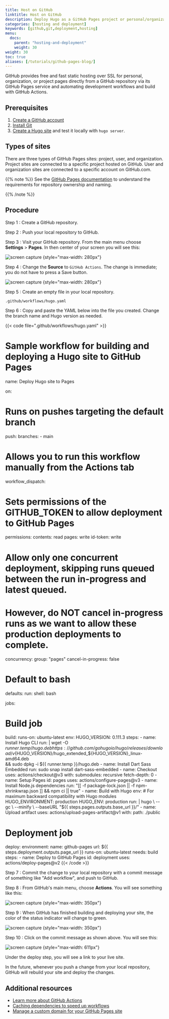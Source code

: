 ```yaml
---
title: Host on GitHub
linktitle: Host on GitHub
description: Deploy Hugo as a GitHub Pages project or personal/organizational site and automate the whole process with Github Actions
categories: [hosting and deployment]
keywords: [github,git,deployment,hosting]
menu:
  docs:
    parent: "hosting-and-deployment"
    weight: 30
weight: 30
toc: true
aliases: [/tutorials/github-pages-blog/]
---
```


GitHub provides free and fast static hosting over SSL for personal, organization, or project pages directly from a GitHub repository via its GitHub Pages service and automating development workflows and build with GitHub Actions.

## Prerequisites

1. [Create a GitHub account]
2. [Install Git]
3. [Create a Hugo site] and test it locally with `hugo server`.

[Create a GitHub account]: https://github.com/signup
[Install Git]: https://git-scm.com/book/en/v2/Getting-Started-Installing-Git
[Create a Hugo site]: http://localhost:1313/getting-started/quick-start/

## Types of sites

There are three types of GitHub Pages sites: project, user, and organization. Project sites are connected to a specific project hosted on GitHub. User and organization sites are connected to a specific account on GitHub.com.

{{% note %}}
See the [GitHub Pages documentation] to understand the requirements for repository ownership and naming.

[GitHub Pages documentation]: https://docs.github.com/en/pages/getting-started-with-github-pages/about-github-pages#types-of-github-pages-sites
{{% /note %}}


[GitHub Pages documentation]: https://docs.github.com/en/pages/getting-started-with-github-pages/about-github-pages#types-of-github-pages-sites

## Procedure

Step 1
: Create a GitHub repository.

Step 2
: Push your local repository to GitHub.

Step 3
: Visit your GitHub repository. From the main menu choose **Settings**&nbsp;>&nbsp;**Pages**. In then center of your screen you will see this:

![screen capture](gh-pages-1.png)
{style="max-width: 280px"}

Step 4
: Change the **Source** to `GitHub Actions`. The change is immediate; you do not have to press a Save button.

![screen capture](gh-pages-2.png)
{style="max-width: 280px"}

Step 5
: Create an empty file in your local repository.

```text
.github/workflows/hugo.yaml
```

Step 6
: Copy and paste the YAML below into the file you created. Change the branch name and Hugo version as needed.

{{< code file=".github/workflows/hugo.yaml" >}}
# Sample workflow for building and deploying a Hugo site to GitHub Pages
name: Deploy Hugo site to Pages

on:
  # Runs on pushes targeting the default branch
  push:
    branches:
      - main

  # Allows you to run this workflow manually from the Actions tab
  workflow_dispatch:

# Sets permissions of the GITHUB_TOKEN to allow deployment to GitHub Pages
permissions:
  contents: read
  pages: write
  id-token: write

# Allow only one concurrent deployment, skipping runs queued between the run in-progress and latest queued.
# However, do NOT cancel in-progress runs as we want to allow these production deployments to complete.
concurrency:
  group: "pages"
  cancel-in-progress: false

# Default to bash
defaults:
  run:
    shell: bash

jobs:
  # Build job
  build:
    runs-on: ubuntu-latest
    env:
      HUGO_VERSION: 0.111.3
    steps:
      - name: Install Hugo CLI
        run: |
          wget -O ${{ runner.temp }}/hugo.deb https://github.com/gohugoio/hugo/releases/download/v${HUGO_VERSION}/hugo_extended_${HUGO_VERSION}_linux-amd64.deb \
          && sudo dpkg -i ${{ runner.temp }}/hugo.deb
      - name: Install Dart Sass Embedded
        run: sudo snap install dart-sass-embedded
      - name: Checkout
        uses: actions/checkout@v3
        with:
          submodules: recursive
          fetch-depth: 0
      - name: Setup Pages
        id: pages
        uses: actions/configure-pages@v3
      - name: Install Node.js dependencies
        run: "[[ -f package-lock.json || -f npm-shrinkwrap.json ]] && npm ci || true"
      - name: Build with Hugo
        env:
          # For maximum backward compatibility with Hugo modules
          HUGO_ENVIRONMENT: production
          HUGO_ENV: production
        run: |
          hugo \
            --gc \
            --minify \
            --baseURL "${{ steps.pages.outputs.base_url }}/"
      - name: Upload artifact
        uses: actions/upload-pages-artifact@v1
        with:
          path: ./public

  # Deployment job
  deploy:
    environment:
      name: github-pages
      url: ${{ steps.deployment.outputs.page_url }}
    runs-on: ubuntu-latest
    needs: build
    steps:
      - name: Deploy to GitHub Pages
        id: deployment
        uses: actions/deploy-pages@v2
{{< /code >}}

Step 7
: Commit the change to your local repository with a commit message of something like "Add workflow", and push to GitHub.

Step 8
: From GitHub's main menu, choose **Actions**. You will see something like this:

![screen capture](gh-pages-3.png)
{style="max-width: 350px"}

Step 9
: When GitHub has finished building and deploying your site, the color of the status indicator will change to green.

![screen capture](gh-pages-4.png)
{style="max-width: 350px"}

Step 10
: Click on the commit message as shown above. You will see this:

![screen capture](gh-pages-5.png)
{style="max-width: 611px"}

Under the deploy step, you will see a link to your live site.

In the future, whenever you push a change from your local repository, GitHub will rebuild your site and deploy the changes.

## Additional resources

- [Learn more about GitHub Actions](https://docs.github.com/en/actions)
- [Caching dependencies to speed up workflows](https://docs.github.com/en/actions/using-workflows/caching-dependencies-to-speed-up-workflows)
- [Manage a custom domain for your GitHub Pages site](https://docs.github.com/en/pages/configuring-a-custom-domain-for-your-github-pages-site/about-custom-domains-and-github-pages)
